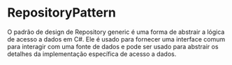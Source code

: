 # RepositoryPattern

O padrão de design de Repository generic é uma forma de abstrair a lógica de acesso a dados em C#. Ele é usado para fornecer uma interface comum para interagir com uma fonte de dados e pode ser usado para abstrair os detalhes da implementação específica de acesso a dados.
